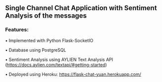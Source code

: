 ## Single Channel Chat Application with Sentiment Analysis of the messages

### Features:
• Implemented with Python Flask-SocketIO

• Database using PostgreSQL

• Sentiment Analysis using AYLIEN Text Analysis API (https://docs.aylien.com/textapi/#getting-started)

• Deployed using Heroku: https://flask-chat-yuan.herokuapp.com/
